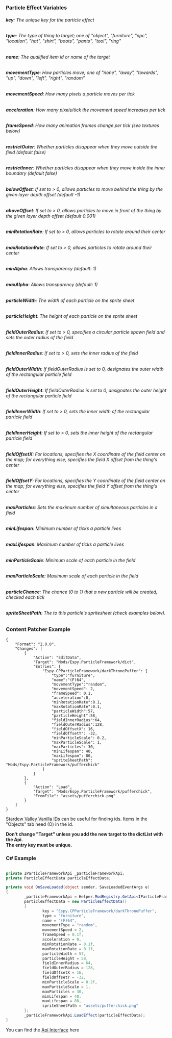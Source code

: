 ### Particle Effect Variables
###### **key**: The unique key for the particle effect
###### **type**: The type of thing to target; one of "object", "furniture", "npc", "location", "hat", "shirt", "boots", "pants", "tool", "ring"
###### **name**: The qualified item id or name of the target
###### **movementType**: How particles move; one of "none", "away", "towards", "up", "down", "left", "right", "random"
###### **movementSpeed**: How many pixels a particle moves per tick
###### **acceleration**: How many pixels/tick the movement speed increases per tick
###### **frameSpeed**: How many animation frames change per tick (see textures below)
###### **restrictOuter**: Whether particles disappear when they move outside the field (default false)
###### **restrictInner**: Whether particles disappear when they move inside the inner boundary (default false)
###### **belowOffset**: If set to > 0, allows particles to move behind the thing by the given layer depth offset (default -1)
###### **aboveOffset**: If set to > 0, allows particles to move in front of the thing by the given layer depth offset (default 0.001)
###### **minRotationRate**: If set to > 0, allows particles to rotate around their center
###### **maxRotationRate**: If set to > 0, allows particles to rotate around their center
###### **minAlpha**: Allows transparency (default: 1)
###### **maxAlpha**: Allows transparency (default: 1)
###### **particleWidth**: The width of each particle on the sprite sheet
###### **particleHeight**: The height of each particle on the sprite sheet
###### **fieldOuterRadius**: If set to > 0, specifies a circular particle spawn field and sets the outer radius of the field
###### **fieldInnerRadius**: If set to > 0, sets the inner radius of the field
###### **fieldOuterWidth**: If fieldOuterRadius is set to 0, designates the outer width of the rectangular particle field
###### **fieldOuterHeight**: If fieldOuterRadius is set to 0, designates the outer height of the rectangular particle field
###### **fieldInnerWidth**: If set to > 0, sets the inner width of the rectangular particle field
###### **fieldInnerHeight**: If set to > 0, sets the inner height of the rectangular particle field
###### **fieldOffsetX**: For locations, specifies the X coordinate of the field center on the map; for everything else, specifies the field X offset from the thing's center
###### **fieldOffsetY**: For locations, specifies the Y coordinate of the field center on the map; for everything else, specifies the field Y offset from the thing's center
###### **maxParticles**: Sets the maximum number of simultaneous particles in a field
###### **minLifespan**: Minimum number of ticks a particle lives
###### **maxLifespan**: Maximum number of ticks a particle lives
###### **minParticleScale**: Minimum scale of each particle in the field
###### **maxParticleScale**: Maximum scale of each particle in the field
###### **particleChance**: The chance (0 to 1) that a new particle will be created, checked each tick
###### **spriteSheetPath**: The to this particle's spritesheet (check examples below).




### Content Patcher Example
```
{
	"Format": "2.0.0",
	"Changes": [
		{
			"Action": "EditData",
			"Target": "Mods/Espy.ParticleFramework/dict",
			"Entries": {
				"Espy.CPParticleFramework/darkThronePuffer": {
					"type":"furniture",
					"name":"(F)64",
					"movementType":"random",
					"movementSpeed": 2,
					"frameSpeed": 0.1,
					"acceleration":0,
					"minRotationRate":0.1,
					"maxRotationRate":0.1,
					"particleWidth":57,
					"particleHeight":58,
					"fieldInnerRadius":64,
					"fieldOuterRadius":128,
					"fieldOffsetX": 16,
					"fieldOffsetY": -32,
					"minParticleScale": 0.2,
					"maxParticleScale": 1,
					"maxParticles": 30,
					"minLifespan": 40,
					"maxLifespan": 80,
					"spriteSheetPath": "Mods/Espy.ParticleFramework/pufferchick"
				}
			}
		},
		{
			"Action": "Load",
			"Target": "Mods/Espy.ParticleFramework/pufferchick",
			"FromFile": "assets/pufferchick.png"
		}
	]
}
```

[Stardew Valley Vanilla IDs](https://mateusaquino.github.io/stardewids/) can be useful for finding ids. Items in the "Objects" tab need (O) in the id.

**Don't change "Target" unless you add the new target to the dictList with the Api.\
The entry key must be unique.**

### C# Example
```c#

private IParticleFrameworkApi _particleFrameworkApi;
private ParticleEffectData particleEffectData;

private void OnSaveLoaded(object sender, SaveLoadedEventArgs e)
{
        _particleFrameworkApi = Helper.ModRegistry.GetApi<IParticleFrameworkApi>("Espy.ParticleFramework");
        particleEffectData = new ParticleEffectData()
        {
                key = "Espy.CPParticleFramework/darkThronePuffer",
                type = "furniture",
                name = "(F)64",
                movementType = "random",
                movementSpeed = 2,
                frameSpeed = 0.1f,
                acceleration = 0,
                minRotationRate = 0.1f,
                maxRotationRate = 0.1f,
                particleWidth = 57,
                particleHeight = 58,
                fieldInnerRadius = 64,
                fieldOuterRadius = 128,
                fieldOffsetX = 16,
                fieldOffsetY = -32,
                minParticleScale = 0.2f,
                maxParticleScale = 1,
                maxParticles = 30,
                minLifespan = 40,
                maxLifespan = 80,
                spriteSheetPath = "assets/pufferchick.png"
        };
        _particleFrameworkApi.LoadEffect(particleEffectData);
}
```

You can find the [Api Interface](https://github.com/Smoked-Fish/ParticleFramework/blob/main/Framework/Interfaces/IParticleFrameworkApi.cs) here
